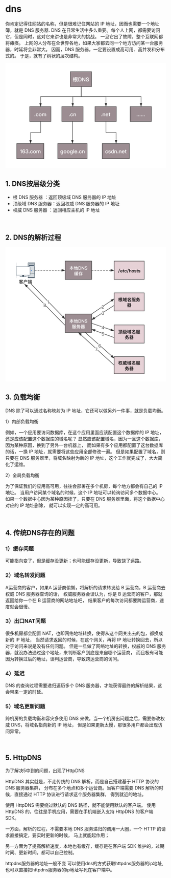 # dns
你肯定记得住网站的名称，但是很难记住网站的 IP 地址，因而也需要一个地址簿，就是 DNS 服务器.
DNS 在日常生活中多么重要。每个人上网，都需要访问它，但是同时，这对它来讲也是非常大的挑战。
一旦它出了故障，整个互联网都将瘫痪。
上网的人分布在全世界各地，如果大家都去同一个地方访问某一台服务器，时延将会非常大。
因而，DNS 服务器，一定要设置成高可用、高并发和分布式的。
于是，就有了树状的层次结构。

<img src="./DNS树状结构.jpg" />

<br>

## 1. DNS按层级分类
- 根 DNS 服务器 ：返回顶级域 DNS 服务器的 IP 地址
- 顶级域 DNS 服务器：返回权威 DNS 服务器的 IP 地址
- 权威 DNS 服务器 ：返回相应主机的 IP 地址

<br>

## 2. DNS的解析过程

<img src="./DNS解析过程.jpg" />

<br>

## 3. 负载均衡
DNS 除了可以通过名称映射为 IP 地址，它还可以做另外一件事，就是负载均衡。

1）内部负载均衡

例如，一个应用要访问数据库，在这个应用里面应该配置这个数据库的 IP 地址，还是应该配置这个数据库的域名呢？
显然应该配置域名，因为一旦这个数据库，因为某种原因，换到了另外一台机器上，
而如果有多个应用都配置了这台数据库的话，一换 IP 地址，就需要将这些应用全部修改一遍。
但是如果配置了域名，则只要在 DNS 服务器里，将域名映射为新的 IP 地址，这个工作就完成了，大大简化了运维。

2）全局负载均衡

为了保证我们的应用高可用，往往会部署在多个机房，每个地方都会有自己的 IP 地址。
当用户访问某个域名的时候，这个 IP 地址可以轮询访问多个数据中心。
如果一个数据中心因为某种原因挂了，只要在 DNS 服务器里面，将这个数据中心对应的 IP 地址删除，
就可以实现一定的高可用。

<br>

## 4. 传统DNS存在的问题
### 1）缓存问题
可能指向变了，但是缓存没更新；也可能缓存没更新，导致饶了远路。

### 2）域名转发问题
A运营商的客户，如果A 运营商偷懒，将解析的请求转发给 B 运营商，B 运营商去权威 DNS 服务器查询的话，
权威服务器会误认为，你是 B 运营商的客户，那就返回给你一个在 B 运营商的网站地址吧，
结果客户的每次访问都要跨运营商，速度就会很慢。

### 3）出口NAT问题
很多机房都会配置 NAT，也即网络地址转换，使得从这个网关出去的包，都换成新的 IP 地址，
当然请求返回的时候，在这个网关，再将 IP 地址转换回去，所以对于访问来说是没有任何问题。
但是一旦做了网络地址的转换，权威的 DNS 服务器，就没办法通过这个地址，来判断客户到底是来自哪个运营商，
而且极有可能因为转换过后的地址，误判运营商，导致跨运营商的访问。

### 4）延迟
DNS 的查询过程需要递归遍历多个 DNS 服务器，才能获得最终的解析结果，这会带来一定的时延。

### 5）域名更新问题
跨机房的负载均衡和容灾多使用 DNS 来做。当一个机房出问题之后，需要修改权威 DNS，将域名指向新的 IP 地址，
但是如果更新太慢，那很多用户都会出现访问异常。

<br>

## 5. HttpDNS 
为了解决5中到的问题，出现了HttpDNS

HttpDNS 其实就是，不走传统的 DNS 解析，而是自己搭建基于 HTTP 协议的 DNS 服务器集群，
分布在多个地点和多个运营商。当客户端需要 DNS 解析的时候，直接通过 HTTP 协议进行请求这个服务器集群，
得到就近的地址。

使用 HttpDNS 需要绕过默认的 DNS 路径，就不能使用默认的客户端。
使用 HttpDNS 的，往往是手机应用，需要在手机端嵌入支持 HttpDNS 的客户端 SDK。

一方面，解析的过程，不需要本地 DNS 服务递归的调用一大圈，一个 HTTP 的请求直接搞定，要实时更新的时候，
马上就能起作用；

另一方面为了提高解析速度，本地也有缓存，缓存是在客户端 SDK 维护的，过期时间、更新时间，都可以自己控制。

httpdns服务器的地址一般不变 可以使用dns的方式获取httpdns服务器的ip地址,
也可以直接把httpdns服务器的ip地址写死在客户端中。